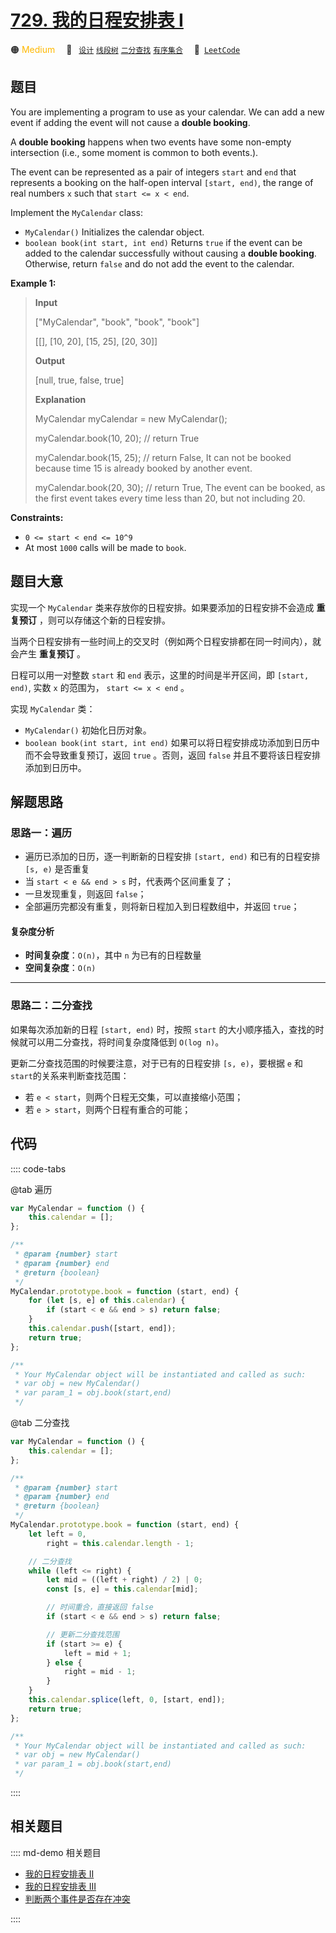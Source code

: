 # [729. 我的日程安排表 I](https://leetcode.com/problems/my-calendar-i)

🟠 <font color=#ffb800>Medium</font>&emsp; 🔖&ensp; [`设计`](/leetcode/outline/tag/design.md) [`线段树`](/leetcode/outline/tag/segment-tree.md) [`二分查找`](/leetcode/outline/tag/binary-search.md) [`有序集合`](/leetcode/outline/tag/ordered-set.md)&emsp; 🔗&ensp;[`LeetCode`](https://leetcode.com/problems/my-calendar-i/)

## 题目

You are implementing a program to use as your calendar. We can add a new event
if adding the event will not cause a **double booking**.

A **double booking** happens when two events have some non-empty intersection
(i.e., some moment is common to both events.).

The event can be represented as a pair of integers `start` and `end` that
represents a booking on the half-open interval `[start, end)`, the range of
real numbers `x` such that `start <= x < end`.

Implement the `MyCalendar` class:

- `MyCalendar()` Initializes the calendar object.
- `boolean book(int start, int end)` Returns `true` if the event can be added to the calendar successfully without causing a **double booking**. Otherwise, return `false` and do not add the event to the calendar.

**Example 1:**

> **Input**
>
> ["MyCalendar", "book", "book", "book"]
>
> [[], [10, 20], [15, 25], [20, 30]]
>
> **Output**
>
> [null, true, false, true]
>
> **Explanation**
>
> MyCalendar myCalendar = new MyCalendar();
>
> myCalendar.book(10, 20); // return True
>
> myCalendar.book(15, 25); // return False, It can not be booked because time 15 is already booked by another event.
>
> myCalendar.book(20, 30); // return True, The event can be booked, as the first event takes every time less than 20, but not including 20.

**Constraints:**

- `0 <= start < end <= 10^9`
- At most `1000` calls will be made to `book`.

## 题目大意

实现一个 `MyCalendar` 类来存放你的日程安排。如果要添加的日程安排不会造成 **重复预订** ，则可以存储这个新的日程安排。

当两个日程安排有一些时间上的交叉时（例如两个日程安排都在同一时间内），就会产生 **重复预订** 。

日程可以用一对整数 `start` 和 `end` 表示，这里的时间是半开区间，即 `[start, end)`, 实数 `x` 的范围为， `start <= x < end` 。

实现 `MyCalendar` 类：

- `MyCalendar()` 初始化日历对象。
- `boolean book(int start, int end)` 如果可以将日程安排成功添加到日历中而不会导致重复预订，返回 `true` 。否则，返回 `false` 并且不要将该日程安排添加到日历中。

## 解题思路

### 思路一：遍历

- 遍历已添加的日历，逐一判断新的日程安排 `[start, end)` 和已有的日程安排 `[s, e)` 是否重复
- 当 `start < e && end > s` 时，代表两个区间重复了；
- 一旦发现重复，则返回 `false`；
- 全部遍历完都没有重复，则将新日程加入到日程数组中，并返回 `true`；

#### 复杂度分析

- **时间复杂度**：`O(n)`，其中 `n` 为已有的日程数量
- **空间复杂度**：`O(n)`

---

### 思路二：二分查找

如果每次添加新的日程 `[start, end)` 时，按照 `start` 的大小顺序插入，查找的时候就可以用二分查找，将时间复杂度降低到 `O(log n)`。

更新二分查找范围的时候要注意，对于已有的日程安排 `[s, e)`，要根据 `e` 和 `start`的关系来判断查找范围：

- 若 `e < start`，则两个日程无交集，可以直接缩小范围；
- 若 `e > start`，则两个日程有重合的可能；

## 代码

:::: code-tabs

@tab 遍历

```javascript
var MyCalendar = function () {
	this.calendar = [];
};

/**
 * @param {number} start
 * @param {number} end
 * @return {boolean}
 */
MyCalendar.prototype.book = function (start, end) {
	for (let [s, e] of this.calendar) {
		if (start < e && end > s) return false;
	}
	this.calendar.push([start, end]);
	return true;
};

/**
 * Your MyCalendar object will be instantiated and called as such:
 * var obj = new MyCalendar()
 * var param_1 = obj.book(start,end)
 */
```

@tab 二分查找

```javascript
var MyCalendar = function () {
	this.calendar = [];
};

/**
 * @param {number} start
 * @param {number} end
 * @return {boolean}
 */
MyCalendar.prototype.book = function (start, end) {
	let left = 0,
		right = this.calendar.length - 1;

	// 二分查找
	while (left <= right) {
		let mid = ((left + right) / 2) | 0;
		const [s, e] = this.calendar[mid];

		// 时间重合，直接返回 false
		if (start < e && end > s) return false;

		// 更新二分查找范围
		if (start >= e) {
			left = mid + 1;
		} else {
			right = mid - 1;
		}
	}
	this.calendar.splice(left, 0, [start, end]);
	return true;
};

/**
 * Your MyCalendar object will be instantiated and called as such:
 * var obj = new MyCalendar()
 * var param_1 = obj.book(start,end)
 */
```

::::

## 相关题目

:::: md-demo 相关题目
- [我的日程安排表 II](https://leetcode.com/problems/my-calendar-ii)
- [我的日程安排表 III](https://leetcode.com/problems/my-calendar-iii)
- [判断两个事件是否存在冲突](https://leetcode.com/problems/determine-if-two-events-have-conflict)

::::
